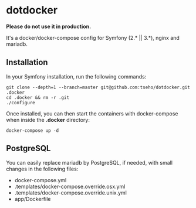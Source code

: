 # dotdocker

**Please do not use it in production.**

It's a docker/docker-compose config for Symfony (2.* || 3.*), nginx and mariadb.

## Installation

In your Symfony installation, run the following commands:
```
git clone --depth=1 --branch=master git@github.com:tseho/dotdocker.git .docker
cd .docker && rm -r .git
./configure
```
Once installed, you can then start the containers with docker-compose when inside the **.docker** directory:
```
docker-compose up -d
```

## PostgreSQL

You can easily replace mariadb by PostgreSQL, if needed, with small changes in the following files:
- docker-compose.yml
- .templates/docker-compose.override.osx.yml
- .templates/docker-compose.override.unix.yml
- app/Dockerfile
